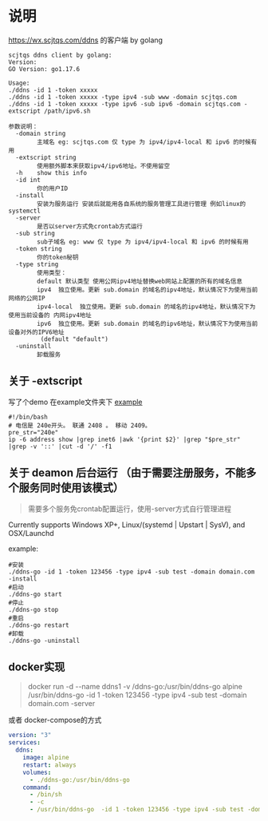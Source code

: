 # 说明

https://wx.scjtqs.com/ddns 的客户端 by golang

```shell
scjtqs ddns client by golang:
Version: 
GO Version: go1.17.6

Usage:
./ddns -id 1 -token xxxxx
./ddns -id 1 -token xxxxx -type ipv4 -sub www -domain scjtqs.com
./ddns -id 1 -token xxxxx -type ipv6 -sub ipv6 -domain scjtqs.com -extscript /path/ipv6.sh

参数说明：
  -domain string
        主域名 eg: scjtqs.com 仅 type 为 ipv4/ipv4-local 和 ipv6 的时候有用
  -extscript string
        使用额外脚本来获取ipv4/ipv6地址。不使用留空
  -h    show this info
  -id int
        你的用户ID
  -install
        安装为服务运行 安装后就能用各自系统的服务管理工具进行管理 例如linux的systemctl
  -server
        是否以server方式免crontab方式运行
  -sub string
        sub子域名 eg: www 仅 type 为 ipv4/ipv4-local 和 ipv6 的时候有用
  -token string
        你的token秘钥
  -type string
        使用类型：
        default 默认类型 使用公网ipv4地址替换web网站上配置的所有的域名信息
        ipv4  独立使用。更新 sub.domain 的域名的ipv4地址，默认情况下为使用当前网络的公网IP
        ipv4-local  独立使用。更新 sub.domain 的域名的ipv4地址，默认情况下为使用当前设备的 内网ipv4地址 
        ipv6  独立使用。更新 sub.domain 的域名的ipv6地址，默认情况下为使用当前设备对外的IPV6地址
         (default "default")
  -uninstall
        卸载服务
```

## 关于 -extscript

写了个demo 在example文件夹下 [example](example)

```shell
#!/bin/bash
# 电信是 240e开头。 联通 2408 。 移动 2409。
pre_str="240e"
ip -6 address show |grep inet6 |awk '{print $2}' |grep "$pre_str" |grep -v '::' |cut -d '/' -f1
```

## 关于 deamon 后台运行 （由于需要注册服务，不能多个服务同时使用该模式）

> 需要多个服务免crontab配置运行，使用-server方式自行管理进程

Currently supports Windows XP+, Linux/(systemd | Upstart | SysV), and OSX/Launchd

example:

```shell
#安装
./ddns-go -id 1 -token 123456 -type ipv4 -sub test -domain domain.com -install
#启动
./ddns-go start
#停止
./ddns-go stop
#重启
./ddns-go restart
#卸载 
./ddns-go -uninstall
```

## docker实现
> docker run -d --name ddns1  -v /ddns-go:/usr/bin/ddns-go alpine /usr/bin/ddns-go  -id 1 -token 123456 -type ipv4 -sub test -domain domain.com -server
> 
或者 docker-compose的方式
```yaml
version: "3"
services:
  ddns:
    image: alpine
    restart: always
    volumes:
      - ./ddns-go:/usr/bin/ddns-go
    command:
      - /bin/sh
      - -c
      - /usr/bin/ddns-go  -id 1 -token 123456 -type ipv4 -sub test -domain domain.com -server
```